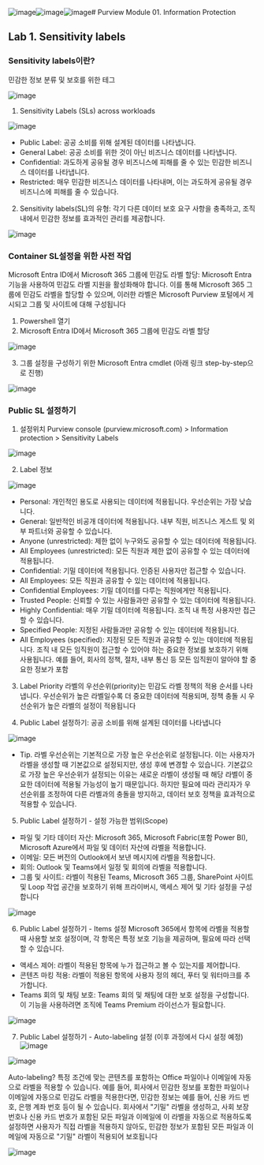 ![image](https://github.com/user-attachments/assets/0533ee4f-ebca-4ed9-87c0-22962fcea9f1)![image](https://github.com/user-attachments/assets/1f9eba26-fc5a-464f-bf6e-a5a098b8e875)![image](https://github.com/user-attachments/assets/dff2a1ee-0629-4dc7-8c36-ddb82e445930)# Purview Module 01. Information Protection

## Lab 1. Sensitivity labels

### Sensitivity labels이란?
민감한 정보 분류 및 보호를 위한 테그

![image](https://github.com/user-attachments/assets/44eea4a5-300a-483a-94d1-f719e9301a07)

1. Sensitivity Labels (SLs) across workloads

![image](https://github.com/user-attachments/assets/835011f8-ec98-4f7e-899c-93fb067a6567)

* Public Label: 공공 소비를 위해 설계된 데이터를 나타냅니다.
* General Label: 공공 소비를 위한 것이 아닌 비즈니스 데이터를 나타냅니다.
* Confidential: 과도하게 공유될 경우 비즈니스에 피해를 줄 수 있는 민감한 비즈니스 데이터를 나타냅니다.
* Restricted: 매우 민감한 비즈니스 데이터를 나타내며, 이는 과도하게 공유될 경우 비즈니스에 피해를 줄 수 있습니다.

2. Sensitivity labels(SL)의 유형: 각기 다른 데이터 보호 요구 사항을 충족하고, 조직 내에서 민감한 정보를 효과적인 관리를 제공합니다.

![image](https://github.com/user-attachments/assets/aa40007a-bb6b-4c9c-8874-83801c3b7a1e)

### Container SL설정을 위한 사전 작업 
Microsoft Entra ID에서 Microsoft 365 그룹에 민감도 라벨 할당: Microsoft Entra 기능을 사용하여 민감도 라벨 지원을 활성화해야 합니다. 이를 통해 Microsoft 365 그룹에 민감도 라벨을 할당할 수 있으며, 이러한 라벨은 Microsoft Purview 포털에서 게시되고 그룹 및 사이트에 대해 구성됩니다

1. Powershell 열기
2. Microsoft Entra ID에서 Microsoft 365 그룹에 민감도 라벨 할당

![image](https://github.com/user-attachments/assets/cb08c736-ab41-4663-87e3-86c4b4be8751)

3. 그룹 설정을 구성하기 위한 Microsoft Entra cmdlet (아래 링크 step-by-step으로 진행)
 
![image](https://github.com/user-attachments/assets/e6ade0eb-f5d2-4bd9-bb9f-95d4c250efed)

### Public SL 설정하기 
1. 설정위치
Purview console (purview.microsoft.com) > Information protection >  Sensitivity Labels 	

![image](https://github.com/user-attachments/assets/b669f87b-b806-49ea-a0c5-7cd2a0c6e3a9)

2. Label 정보 

![image](https://github.com/user-attachments/assets/c5bf863a-4458-49ed-8a16-e84165e062e8)

* Personal: 개인적인 용도로 사용되는 데이터에 적용됩니다. 우선순위는 가장 낮습니다.
* General: 일반적인 비공개 데이터에 적용됩니다. 내부 직원, 비즈니스 게스트 및 외부 파트너와 공유할 수 있습니다.
* Anyone (unrestricted): 제한 없이 누구와도 공유할 수 있는 데이터에 적용됩니다.
* All Employees (unrestricted): 모든 직원과 제한 없이 공유할 수 있는 데이터에 적용됩니다.
* Confidential: 기밀 데이터에 적용됩니다. 인증된 사용자만 접근할 수 있습니다.
* All Employees: 모든 직원과 공유할 수 있는 데이터에 적용됩니다.
* Confidential Employees: 기밀 데이터를 다루는 직원에게만 적용됩니다.
* Trusted People: 신뢰할 수 있는 사람들과만 공유할 수 있는 데이터에 적용됩니다.
* Highly Confidential: 매우 기밀 데이터에 적용됩니다. 조직 내 특정 사용자만 접근할 수 있습니다.
* Specified People: 지정된 사람들과만 공유할 수 있는 데이터에 적용됩니다.
* All Employees (specified): 지정된 모든 직원과 공유할 수 있는 데이터에 적용됩니다. 조직 내 모든 임직원이 접근할 수 있어야 하는 중요한 정보를 보호하기 위해 사용됩니다. 예를 들어, 회사의 정책, 절차, 내부 통신 등 모든 임직원이 알아야 할 중요한 정보가 포함

3. Label Priority
라벨의 우선순위(priority)는 민감도 라벨 정책의 적용 순서를 나타냅니다. 우선순위가 높은 라벨일수록 더 중요한 데이터에 적용되며, 정책 충돌 시 우선순위가 높은 라벨의 설정이 적용됩니다

4. Public Label 설정하기: 공공 소비를 위해 설계된 데이터를 나타냅니다 

![image](https://github.com/user-attachments/assets/689aad47-087a-4616-91b6-b5c538d90b01)

* Tip.
라벨 우선순위는 기본적으로 가장 높은 우선순위로 설정됩니다. 이는 사용자가 라벨을 생성할 때 기본값으로 설정되지만, 생성 후에 변경할 수 있습니다.
기본값으로 가장 높은 우선순위가 설정되는 이유는 새로운 라벨이 생성될 때 해당 라벨이 중요한 데이터에 적용될 가능성이 높기 때문입니다. 하지만 필요에 따라 관리자가 우선순위를 조정하여 다른 라벨과의 충돌을 방지하고, 데이터 보호 정책을 효과적으로 적용할 수 있습니다.

5. Public Label 설정하기 - 설정 가능한 범위(Scope)
* 파일 및 기타 데이터 자산: Microsoft 365, Microsoft Fabric(포함 Power BI), Microsoft Azure에서 파일 및 데이터 자산에 라벨을 적용합니다.
* 이메일: 모든 버전의 Outlook에서 보낸 메시지에 라벨을 적용합니다.
* 회의: Outlook 및 Teams에서 일정 및 회의에 라벨을 적용합니다.
* 그룹 및 사이트: 라벨이 적용된 Teams, Microsoft 365 그룹, SharePoint 사이트 및 Loop 작업 공간을 보호하기 위해 프라이버시, 액세스 제어 및 기타 설정을 구성합니다

![image](https://github.com/user-attachments/assets/8a1e3be7-4dc2-4da4-82a4-80f446531303)

6. Public Label 설정하기 - Items 설정
Microsoft 365에서 항목에 라벨을 적용할 때 사용할 보호 설정이며, 각 항목은 특정 보호 기능을 제공하며, 필요에 따라 선택할 수 있습니다.

* 액세스 제어: 라벨이 적용된 항목에 누가 접근하고 볼 수 있는지를 제어합니다.
* 콘텐츠 마킹 적용: 라벨이 적용된 항목에 사용자 정의 헤더, 푸터 및 워터마크를 추가합니다.
* Teams 회의 및 채팅 보호: Teams 회의 및 채팅에 대한 보호 설정을 구성합니다. 이 기능을 사용하려면 조직에 Teams Premium 라이선스가 필요합니다.

![image](https://github.com/user-attachments/assets/c4269a99-e3a2-46fd-97e1-2ffe1ed0b244)

7. Public Label 설정하기 - Auto-labeling 설정 (이후 과정에서 다시 설정 예정)![image](https://github.com/user-attachments/assets/fd48c559-9eea-4ba8-8966-60c593895fb7)

![image](https://github.com/user-attachments/assets/332a365e-c9b5-47ee-80aa-bd2b8ea092ea)

Auto-labeling? 
특정 조건에 맞는 콘텐츠를 포함하는 Office 파일이나 이메일에 자동으로 라벨을 적용할 수 있습니다. 예를 들어, 회사에서 민감한 정보를 포함한 파일이나 이메일에 자동으로 민감도 라벨을 적용한다면, 민감한 정보는 예를 들어, 신용 카드 번호, 은행 계좌 번호 등이 될 수 있습니다. 회사에서 "기밀" 라벨을 생성하고, 사회 보장 번호나 신용 카드 번호가 포함된 모든 파일과 이메일에 이 라벨을 자동으로 적용하도록 설정하면 사용자가 직접 라벨을 적용하지 않아도, 민감한 정보가 포함된 모든 파일과 이메일에 자동으로 "기밀" 라벨이 적용되어 보호됩니다

![image](https://github.com/user-attachments/assets/58162496-6f69-4e4f-822c-2fb5050a6ea8)
